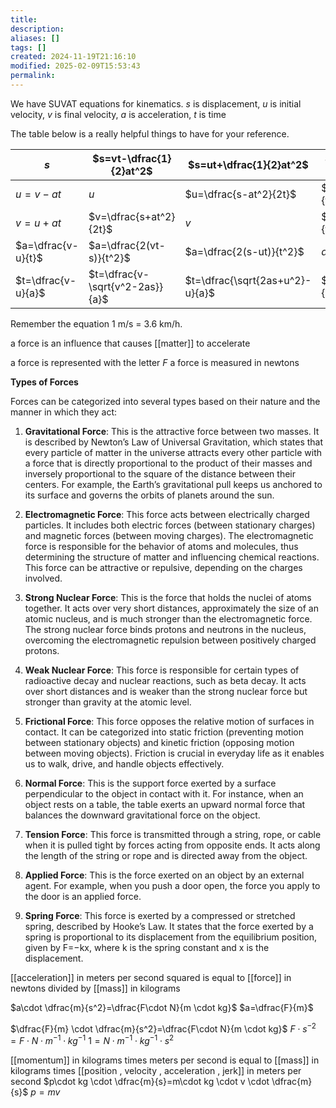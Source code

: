 ```yaml
---
title: 
description: 
aliases: []
tags: []
created: 2024-11-19T21:16:10
modified: 2025-02-09T15:53:43
permalink:
---
```


We have SUVAT equations for kinematics.
$s$ is displacement, $u$ is initial velocity, $v$ is final velocity, $a$ is acceleration, $t$ is time

The table below is a really helpful things to have for your reference.

| *s*                | $s=vt-\dfrac{1}{2}at^2$         | $s=ut+\dfrac{1}{2}at^2$         | $s=\dfrac{t}{2}(u+v)$ | $s=\dfrac{u^2+v^2}{2a}$ |
| ------------------ | ------------------------------- | ------------------------------- | --------------------- | ----------------------- |
| $u=v-at$           | *u*                             | $u=\dfrac{s-at^2}{2t}$          | $u=\dfrac{2s}{t}+v$   | $u=\sqrt{2as-v^2}$      |
| $v=u+at$           | $v=\dfrac{s+at^2}{2t}$          | *v*                             | $v=\dfrac{2s}{t}+v$   | $v=\sqrt{u^2+2as}$      |
| $a=\dfrac{v-u}{t}$ | $a=\dfrac{2(vt-s)}{t^2}$        | $a=\dfrac{2(s-ut)}{t^2}$        | *a*                   | $a=\dfrac{v^2-u^2}{2s}$ |
| $t=\dfrac{v-u}{a}$ | $t=\dfrac{v-\sqrt{v^2-2as}}{a}$ | $t=\dfrac{\sqrt{2as+u^2}-u}{a}$ | $t=\dfrac{2s}{u+v}$   | *t*                     |

Remember the equation 1 m/s = 3.6 km/h.


a force is an influence that causes [[matter]] to accelerate

a force is represented with the letter $F$
a force is measured in newtons

**Types of Forces**

Forces can be categorized into several types based on their nature and the manner in which they act:

1. **Gravitational Force**: This is the attractive force between two masses. It is described by Newton’s Law of Universal Gravitation, which states that every particle of matter in the universe attracts every other particle with a force that is directly proportional to the product of their masses and inversely proportional to the square of the distance between their centers. For example, the Earth’s gravitational pull keeps us anchored to its surface and governs the orbits of planets around the sun.
		
			
		
2. **Electromagnetic Force**: This force acts between electrically charged particles. It includes both electric forces (between stationary charges) and magnetic forces (between moving charges). The electromagnetic force is responsible for the behavior of atoms and molecules, thus determining the structure of matter and influencing chemical reactions. This force can be attractive or repulsive, depending on the charges involved.
		
			
		
3. **Strong Nuclear Force**: This is the force that holds the nuclei of atoms together. It acts over very short distances, approximately the size of an atomic nucleus, and is much stronger than the electromagnetic force. The strong nuclear force binds protons and neutrons in the nucleus, overcoming the electromagnetic repulsion between positively charged protons.
		
			
		
4. **Weak Nuclear Force**: This force is responsible for certain types of radioactive decay and nuclear reactions, such as beta decay. It acts over short distances and is weaker than the strong nuclear force but stronger than gravity at the atomic level.
		
			
		
5. **Frictional Force**: This force opposes the relative motion of surfaces in contact. It can be categorized into static friction (preventing motion between stationary objects) and kinetic friction (opposing motion between moving objects). Friction is crucial in everyday life as it enables us to walk, drive, and handle objects effectively.
		
			
		
6. **Normal Force**: This is the support force exerted by a surface perpendicular to the object in contact with it. For instance, when an object rests on a table, the table exerts an upward normal force that balances the downward gravitational force on the object.
		
			
		
7. **Tension Force**: This force is transmitted through a string, rope, or cable when it is pulled tight by forces acting from opposite ends. It acts along the length of the string or rope and is directed away from the object.
		
			
		
8. **Applied Force**: This is the force exerted on an object by an external agent. For example, when you push a door open, the force you apply to the door is an applied force.
		
			
		
9. **Spring Force**: This force is exerted by a compressed or stretched spring, described by Hooke’s Law. It states that the force exerted by a spring is proportional to its displacement from the equilibrium position, given by F=−kx, where k is the spring constant and x is the displacement.






[[acceleration]] in meters per second squared is equal to [[force]] in newtons divided by [[mass]] in kilograms

$a\cdot \dfrac{m}{s^2}=\dfrac{F\cdot N}{m \cdot kg}$
$a=\dfrac{F}{m}$

$\dfrac{F}{m} \cdot \dfrac{m}{s^2}=\dfrac{F\cdot N}{m \cdot kg}$
$F \cdot s^{-2}=F \cdot N \cdot m^{-1} \cdot kg^{-1}$
$1=N \cdot m^{-1} \cdot kg^{-1} \cdot s^2$


[[momentum]] in kilograms times meters per second is equal to [[mass]] in kilograms times [[position , velocity , acceleration , jerk]] in meters per second
$p\cdot kg \cdot \dfrac{m}{s}=m\cdot kg \cdot v \cdot \dfrac{m}{s}$
$p=mv$
